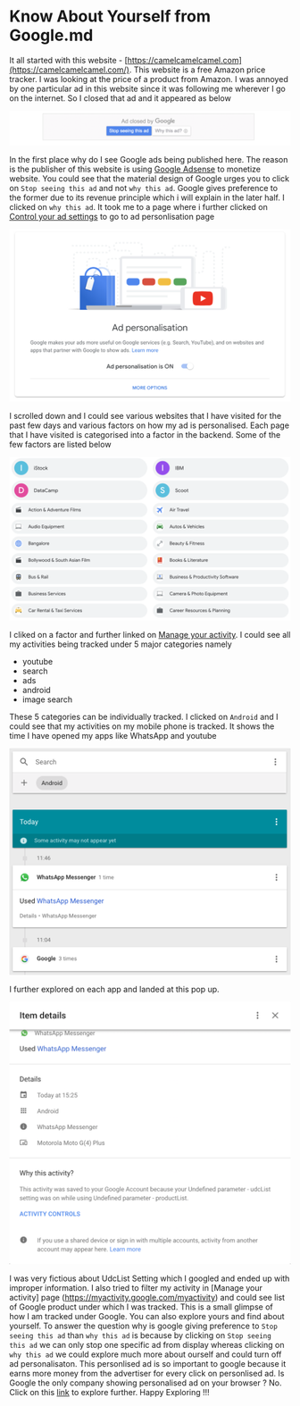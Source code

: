 # Know About Yourself from Google.md

It all started with this website - [https://camelcamelcamel.com](https://camelcamelcamel.com/). This website is a free Amazon price tracker. I was looking at the price of a product from Amazon. I was annoyed by one particular ad in this website since it was following me wherever I go on the internet. So I closed that ad and it appeared as below

![](https://raw.githubusercontent.com/ethirajsrinivasan/blogs/master/googleu/google_ads.png)

In the first place why do I see Google ads being published here. The reason is the publisher of this website is using [Google Adsense](https://www.google.com/adsense/start/#) to monetize website. You could see that the material design of Google urges you to click on `Stop seeing this ad` and not `why this ad`. Google gives preference to the former due to its revenue principle which i will explain in the later half. I clicked on `why this ad`. It took me to a page where i further clicked on [Control your ad settings](https://adssettings.google.com/authenticated) to go to ad personlisation page

![](https://raw.githubusercontent.com/ethirajsrinivasan/blogs/master/googleu/ad_personalisation.png)

I scrolled down and I could see various websites that I have visited for the past few days and various factors on how my ad is personalised. Each page that I have visited is categorised into a factor in the backend. Some of the few factors are listed below

![](https://raw.githubusercontent.com/ethirajsrinivasan/blogs/master/googleu/google_factors_ad.png)

I cliked on a factor and further linked on [Manage your activity](https://myactivity.google.com/myactivity). I could see all my activities being tracked under 5 major categories namely

* youtube
* search
* ads
* android
* image search

These 5 categories can be individually tracked. I clicked on `Android` and I could see that my activities on my mobile phone is tracked. It shows the time I have opened my apps like WhatsApp and youtube

![](https://raw.githubusercontent.com/ethirajsrinivasan/blogs/master/googleu/app_activity5.png)

I further explored on each app and landed at this pop up.


![](https://raw.githubusercontent.com/ethirajsrinivasan/blogs/master/googleu/activity_pop_up.png)


I was very fictious about UdcList Setting which I googled and ended up with improper information. I also tried to filter my activity in [Manage your activity] page (https://myactivity.google.com/myactivity) and could see list of Google product under which I was tracked. This is a small glimpse of how I am tracked under Google. You can also explore yours and find about yourself. To answer the question why is google giving preference to `Stop seeing this ad` than `why this ad` is because by clicking on `Stop seeing this ad` we can only stop one specific ad from display whereas clicking on `why this ad` we could explore much more about ourself and could turn off ad personalisaton. This personlised ad is so important to google because it earns more money from the advertiser for every click on personlised ad. Is Google the only company showing personalised ad on your browser ? No. Click on this [link](http://optout.aboutads.info/) to explore further. Happy Exploring !!!

